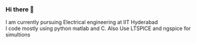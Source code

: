 ### Hi there 👋
I am currently pursuing Electrical engineering at IIT Hyderabad <br>
I code mostly using python matlab and C.
Also Use LTSPICE and ngspice for simultions
